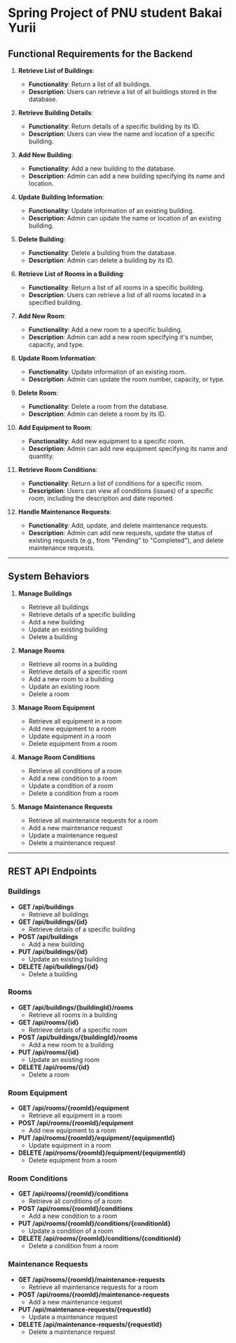 # Spring Project of PNU student Bakai Yurii


## Functional Requirements for the Backend

1. **Retrieve List of Buildings**:
   - **Functionality**: Return a list of all buildings.
   - **Description**: Users can retrieve a list of all buildings stored in the database.

2. **Retrieve Building Details**:
   - **Functionality**: Return details of a specific building by its ID.
   - **Description**: Users can view the name and location of a specific building.

3. **Add New Building**:
   - **Functionality**: Add a new building to the database.
   - **Description**: Admin can add a new building specifying its name and location.

4. **Update Building Information**:
   - **Functionality**: Update information of an existing building.
   - **Description**: Admin can update the name or location of an existing building.

5. **Delete Building**:
   - **Functionality**: Delete a building from the database.
   - **Description**: Admin can delete a building by its ID.

6. **Retrieve List of Rooms in a Building**:
   - **Functionality**: Return a list of all rooms in a specific building.
   - **Description**: Users can retrieve a list of all rooms located in a specified building.

7. **Add New Room**:
   - **Functionality**: Add a new room to a specific building.
   - **Description**: Admin can add a new room specifying it's number, capacity, and type.

8. **Update Room Information**:
   - **Functionality**: Update information of an existing room.
   - **Description**: Admin can update the room number, capacity, or type.

9. **Delete Room**:
   - **Functionality**: Delete a room from the database.
   - **Description**: Admin can delete a room by its ID.

10. **Add Equipment to Room**:
    - **Functionality**: Add new equipment to a specific room.
    - **Description**: Admin can add new equipment specifying its name and quantity.

11. **Retrieve Room Conditions**:
    - **Functionality**: Return a list of conditions for a specific room.
    - **Description**: Users can view all conditions (issues) of a specific room, including the description and date reported.

12. **Handle Maintenance Requests**:
    - **Functionality**: Add, update, and delete maintenance requests.
    - **Description**: Admin can add new requests, update the status of existing requests (e.g., from "Pending" to "Completed"), and delete maintenance requests.

---

## System Behaviors

1. **Manage Buildings**
   - Retrieve all buildings
   - Retrieve details of a specific building
   - Add a new building
   - Update an existing building
   - Delete a building

2. **Manage Rooms**
   - Retrieve all rooms in a building
   - Retrieve details of a specific room
   - Add a new room to a building
   - Update an existing room
   - Delete a room

3. **Manage Room Equipment**
   - Retrieve all equipment in a room
   - Add new equipment to a room
   - Update equipment in a room
   - Delete equipment from a room

4. **Manage Room Conditions**
   - Retrieve all conditions of a room
   - Add a new condition to a room
   - Update a condition of a room
   - Delete a condition from a room

5. **Manage Maintenance Requests**
   - Retrieve all maintenance requests for a room
   - Add a new maintenance request
   - Update a maintenance request
   - Delete a maintenance request

---

## REST API Endpoints

### Buildings

- **GET /api/buildings**
  - Retrieve all buildings
- **GET /api/buildings/{id}**
  - Retrieve details of a specific building
- **POST /api/buildings**
  - Add a new building
- **PUT /api/buildings/{id}**
  - Update an existing building
- **DELETE /api/buildings/{id}**
  - Delete a building

### Rooms

- **GET /api/buildings/{buildingId}/rooms**
  - Retrieve all rooms in a building
- **GET /api/rooms/{id}**
  - Retrieve details of a specific room
- **POST /api/buildings/{buildingId}/rooms**
  - Add a new room to a building
- **PUT /api/rooms/{id}**
  - Update an existing room
- **DELETE /api/rooms/{id}**
  - Delete a room

### Room Equipment

- **GET /api/rooms/{roomId}/equipment**
  - Retrieve all equipment in a room
- **POST /api/rooms/{roomId}/equipment**
  - Add new equipment to a room
- **PUT /api/rooms/{roomId}/equipment/{equipmentId}**
  - Update equipment in a room
- **DELETE /api/rooms/{roomId}/equipment/{equipmentId}**
  - Delete equipment from a room

### Room Conditions

- **GET /api/rooms/{roomId}/conditions**
  - Retrieve all conditions of a room
- **POST /api/rooms/{roomId}/conditions**
  - Add a new condition to a room
- **PUT /api/rooms/{roomId}/conditions/{conditionId}**
  - Update a condition of a room
- **DELETE /api/rooms/{roomId}/conditions/{conditionId}**
  - Delete a condition from a room

### Maintenance Requests

- **GET /api/rooms/{roomId}/maintenance-requests**
  - Retrieve all maintenance requests for a room
- **POST /api/rooms/{roomId}/maintenance-requests**
  - Add a new maintenance request
- **PUT /api/maintenance-requests/{requestId}**
  - Update a maintenance request
- **DELETE /api/maintenance-requests/{requestId}**
  - Delete a maintenance request